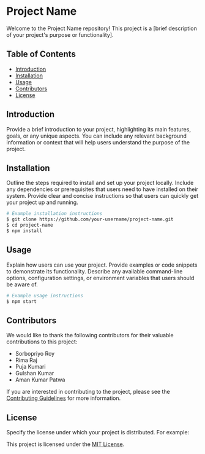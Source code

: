 # Project Name

Welcome to the Project Name repository! This project is a [brief description of your project's purpose or functionality].

## Table of Contents
- [Introduction](#introduction)
- [Installation](#installation)
- [Usage](#usage)
- [Contributors](#contributors)
- [License](#license)

## Introduction

Provide a brief introduction to your project, highlighting its main features, goals, or any unique aspects. You can include any relevant background information or context that will help users understand the purpose of the project.

## Installation

Outline the steps required to install and set up your project locally. Include any dependencies or prerequisites that users need to have installed on their system. Provide clear and concise instructions so that users can quickly get your project up and running.

```bash
# Example installation instructions
$ git clone https://github.com/your-username/project-name.git
$ cd project-name
$ npm install
```

## Usage

Explain how users can use your project. Provide examples or code snippets to demonstrate its functionality. Describe any available command-line options, configuration settings, or environment variables that users should be aware of.

```bash
# Example usage instructions
$ npm start
```

## Contributors

We would like to thank the following contributors for their valuable contributions to this project:

- Sorbopriyo Roy
- Rima Raj
- Puja Kumari
- Gulshan Kumar
- Aman Kumar Patwa

If you are interested in contributing to the project, please see the [Contributing Guidelines](CONTRIBUTING.md) for more information.

## License

Specify the license under which your project is distributed. For example:

This project is licensed under the [MIT License](LICENSE).
